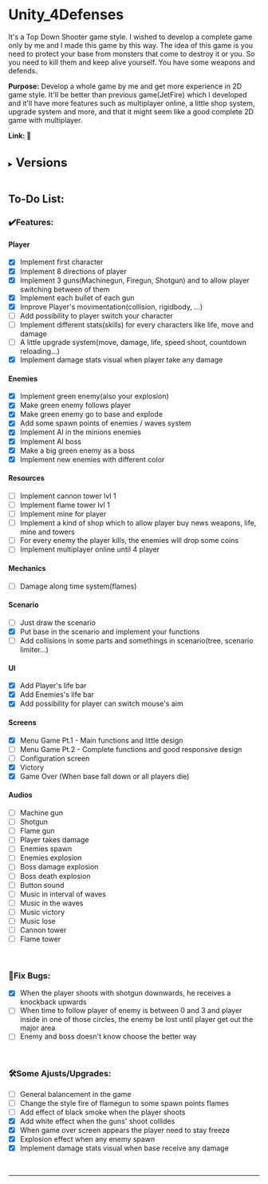 # Unity_4Defenses

It's a Top Down Shooter game style. I wished to develop a complete game only by me and I made this game by this way.
The idea of this game is you need to protect your base from monsters that come to destroy it or you. So you need to kill them and keep alive yourself. You have some weapons and defends.

<strong>Purpose:</strong> Develop a whole game by me and get more experience in 2D game style. It'll be better than previous game(JetFire) which I developed and it'll have more features such as multiplayer online, a little shop system, upgrade system and more, and that it might seem like a good complete 2D game with multiplayer.

<strong>Link: 🚧</strong>

<br>
<!-- <br> -->

<details>
    <summary><strong><font size = "5">Versions</font></strong></summary>

    0️⃣v0.6.0 - Beta
    Just draw the scenario
    Add collisions in some parts and somethings in scenario(tree, scenario limiter...)
    Implement mine for player
    Configuration screen
    Change the style fire of flamegun to some spawn points flames
    Damage along time system(flames)
    All Audios


    0️⃣v0.5.0
    ✔️Menu Game Pt.1 - Main functions and little design
    ✔️Victory
    ✔️Game Over (When base fall down or all players die)
    ✔️Implement AI boss
    ✔️Add Player's life bar
    ✔️Add some spawn points of enemies / Waves System
    ✔️Implement damage stats visual when player take any damage
    ✔️Add possibility for player can switch mouse's aim
    🛠️Implement damage stats visual when base receive any damage
    🛠️Explosion effect when any enemy spawn
    🛠️Add white effect when the guns' shoot collides
    🛠️When game over screen appears the player need to stay freeze
    🐛When the player shoots with shotgun downwards, he receives a knockback upwards


    0️⃣v0.4.0
    ✔️Put base in the scenario and implement your functions
    ✔️Implement green enemy(also your explosion)
    ✔️Add Enemies's life bar
    ✔️Make green enemy go to base and explode
    ✔️Implement new enemies with different color
    ✔️Make a big green enemy as a boss
    ✔️Implement AI in the minions enemies
    ♻️Code improved. Abstract Projectile. Hierarchy.

    0️⃣v0.3.2
    ✔️Implement each bullet of each gun.

    0️⃣v0.3.1
    🚧Implement each bullet of each gun. 🐛There are some bugs.

    0️⃣v0.3.0
    ✔️Implement 3 guns(Machinegun, Firegun, Shotgun) and to allow player switching between of them
    ✔️Improve Player's movimentation(collision, rigidbody, ...)
    🚧Implement each bullet of each gun

    0️⃣v0.2.0
    ♻️Readme updated
    🔥Remove .vscode and UserSettings from repository
    ⬆️Project version updated 2021.3.13f1 -> 2021.3.23f1


    0️⃣v0.1.0
    ✔️Implement 8 directions of player


    0️⃣v0.0.0
    ✔️Implement first character
    ✔️Project created
    ✔️Repository created

</details>

<br>

## To-Do List:

### ✔️Features:<br>

#### Player

- [x] Implement first character
- [x] Implement 8 directions of player
- [x] Implement 3 guns(Machinegun, Firegun, Shotgun) and to allow player switching between of them
- [x] Implement each bullet of each gun
- [x] Improve Player's movimentation(collision, rigidbody, ...)
- [ ] Add possibility to player switch your character
- [ ] Implement different stats(skills) for every characters like life, move and damage
- [ ] A little upgrade system(move, damage, life, speed shoot, countdown reloading...)
- [x] Implement damage stats visual when player take any damage

#### Enemies

- [x] Implement green enemy(also your explosion)
- [x] Make green enemy follows player
- [x] Make green enemy go to base and explode
- [x] Add some spawn points of enemies / waves system
- [x] Implement AI in the minions enemies
- [x] Implement AI boss
- [x] Make a big green enemy as a boss
- [x] Implement new enemies with different color

#### Resources

- [ ] Implement cannon tower lvl 1
- [ ] Implement flame tower lvl 1
- [ ] Implement mine for player
- [ ] Implement a kind of shop which to allow player buy news weapons, life, mine and towers
- [ ] For every enemy the player kills, the enemies will drop some coins
- [ ] Implement multiplayer online until 4 player

#### Mechanics

- [ ] Damage along time system(flames)

#### Scenario

- [ ] Just draw the scenario
- [x] Put base in the scenario and implement your functions
- [ ] Add collisions in some parts and somethings in scenario(tree, scenario limiter...)

#### UI

- [x] Add Player's life bar
- [x] Add Enemies's life bar
- [x] Add possibility for player can switch mouse's aim

#### Screens

- [x] Menu Game Pt.1 - Main functions and little design
- [ ] Menu Game Pt.2 - Complete functions and good responsive design
- [ ] Configuration screen
- [x] Victory
- [x] Game Over (When base fall down or all players die)

#### Audios

- [ ] Machine gun
- [ ] Shotgun
- [ ] Flame gun
- [ ] Player takes damage
- [ ] Enemies spawn
- [ ] Enemies explosion
- [ ] Boss damage explosion
- [ ] Boss death explosion
- [ ] Button sound
- [ ] Music in interval of waves
- [ ] Music in the waves
- [ ] Music victory
- [ ] Music lose
- [ ] Cannon tower
- [ ] Flame tower

<br>

### 🐛Fix Bugs:<br>

- [x] When the player shoots with shotgun downwards, he receives a knockback upwards
- [ ] When time to follow player of enemy is between 0 and 3 and player inside in one of those circles, the enemy be lost until player get out the major area
- [ ] Enemy and boss doesn't know choose the better way

<br>

### 🛠️Some Ajusts/Upgrades:<br>

- [ ] General balancement in the game
- [ ] Change the style fire of flamegun to some spawn points flames
- [ ] Add effect of black smoke when the player shoots
- [x] Add white effect when the guns' shoot collides
- [x] When game over screen appears the player need to stay freeze
- [x] Explosion effect when any enemy spawn
- [x] Implement damage stats visual when base receive any damage

<br>

---
